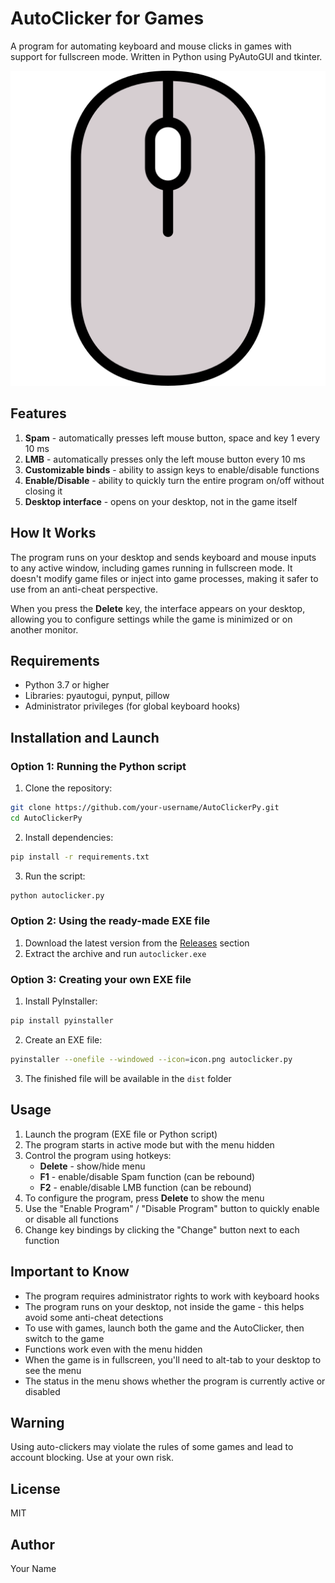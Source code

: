 # AutoClicker for Games

A program for automating keyboard and mouse clicks in games with support for fullscreen mode. Written in Python using PyAutoGUI and tkinter.

![Icon](icon.png)

## Features

1. **Spam** - automatically presses left mouse button, space and key 1 every 10 ms
2. **LMB** - automatically presses only the left mouse button every 10 ms
3. **Customizable binds** - ability to assign keys to enable/disable functions
4. **Enable/Disable** - ability to quickly turn the entire program on/off without closing it
5. **Desktop interface** - opens on your desktop, not in the game itself

## How It Works

The program runs on your desktop and sends keyboard and mouse inputs to any active window, including games running in fullscreen mode. It doesn't modify game files or inject into game processes, making it safer to use from an anti-cheat perspective.

When you press the **Delete** key, the interface appears on your desktop, allowing you to configure settings while the game is minimized or on another monitor.

## Requirements

- Python 3.7 or higher
- Libraries: pyautogui, pynput, pillow
- Administrator privileges (for global keyboard hooks)

## Installation and Launch

### Option 1: Running the Python script

1. Clone the repository:
```bash
git clone https://github.com/your-username/AutoClickerPy.git
cd AutoClickerPy
```

2. Install dependencies:
```bash
pip install -r requirements.txt
```

3. Run the script:
```bash
python autoclicker.py
```

### Option 2: Using the ready-made EXE file

1. Download the latest version from the [Releases](https://github.com/your-username/AutoClickerPy/releases) section
2. Extract the archive and run `autoclicker.exe`

### Option 3: Creating your own EXE file

1. Install PyInstaller:
```bash
pip install pyinstaller
```

2. Create an EXE file:
```bash
pyinstaller --onefile --windowed --icon=icon.png autoclicker.py
```

3. The finished file will be available in the `dist` folder

## Usage

1. Launch the program (EXE file or Python script)
2. The program starts in active mode but with the menu hidden
3. Control the program using hotkeys:
   - **Delete** - show/hide menu
   - **F1** - enable/disable Spam function (can be rebound)
   - **F2** - enable/disable LMB function (can be rebound)
4. To configure the program, press **Delete** to show the menu
5. Use the "Enable Program" / "Disable Program" button to quickly enable or disable all functions
6. Change key bindings by clicking the "Change" button next to each function

## Important to Know

- The program requires administrator rights to work with keyboard hooks
- The program runs on your desktop, not inside the game - this helps avoid some anti-cheat detections
- To use with games, launch both the game and the AutoClicker, then switch to the game
- Functions work even with the menu hidden
- When the game is in fullscreen, you'll need to alt-tab to your desktop to see the menu
- The status in the menu shows whether the program is currently active or disabled

## Warning

Using auto-clickers may violate the rules of some games and lead to account blocking. Use at your own risk.

## License

MIT

## Author

Your Name 
